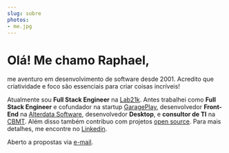 ```yaml
---
slug: sobre
photos:
- me.jpg
---
```

# Olá! Me chamo **Raphael**, <br/>

me aventuro em desenvolvimento de software desde 2001. Acredito que criatividade e foco são essenciais para criar coisas incríveis!

Atualmente sou **Full Stack Engineer** na [Lab21k](http://www.lab21k.com.br). Antes trabalhei como **Full Stack Engineer** e cofundador na startup [GaragePlay](http://garageplay.net), desenvolvedor **Front-End** na [Alterdata Software](http://www.alterdata.com.br), desenvolvedor **Desktop**, e **consultor de TI** na [CBMT](http://www.cbmuaythai.com.br). Além disso também contribuo com projetos [open source](https://github.com/raphaklaus). Para mais detalhes, me encontre no [Linkedin](http://linkedin.com/in/raphaelduartepinheiro).

Aberto a propostas via <a href="mailto:%72%61%70%68%61%6b%6c%61%75%73@%67%6d%61%69%6c.%63%6f%6d">e-mail</a>.
